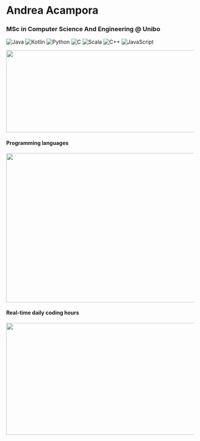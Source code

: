 # Andrea Acampora
### MSc in Computer Science And Engineering @ Unibo

![Java](https://img.shields.io/badge/Java-Good-Green)
![Kotlin](https://img.shields.io/badge/Kotlin-Intermediate-blue)
![Python](https://img.shields.io/badge/Python-Intermediate-blue)
![C](https://img.shields.io/badge/C-Intermediate-blue)
![Scala](https://img.shields.io/badge/Scala-Beginner-yellow)
![C++](https://img.shields.io/badge/C++-Beginner-yellow)
![JavaScript](https://img.shields.io/badge/JavaScript-Beginner-yellow)

<img src="https://github-readme-stats.vercel.app/api?username=andrea-acampora&count_private=true&show_icons=true&theme=gruvbox&cache_seconds=1800" height=220px width=510px>

#### Programming languages
<img src="https://wakatime.com/share/@Arop/7b1d5c62-1d9f-4a3a-836c-c29297ecc0b1.svg" height=400px width=650px>


#### Real-time daily coding hours
<img src="https://wakatime.com/share/@Arop/c3fe2869-5ef5-4bc3-8960-99ffe2d5723f.svg?sanitaze=true" height=300px width=650px>

